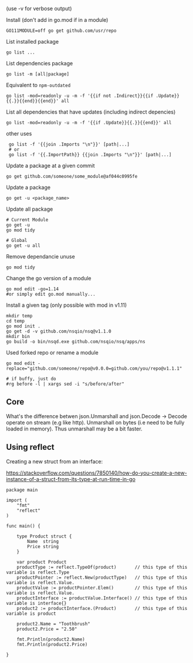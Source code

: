 (use -v for verbose output)

Install (don't add in go.mod if in a module)

    GO111MODULE=off go get github.com/usr/repo

List installed package

    go list ...

List dependencies package

    go list -m [all|package]

Equivalent to `npm-outdated`

    go list -mod=readonly -u -m -f '{{if not .Indirect}}{{if .Update}}{{.}}{{end}}{{end}}' all

List all dependencies that have updates (including indirect depencies)

    go list -mod=readonly -u -m -f '{{if .Update}}{{.}}{{end}}' all

other uses

     go list -f '{{join .Imports "\n"}}' [path|...]
     # or
     go list -f '{{.ImportPath}} {{join .Imports "\n"}}' [path|...]

Update a package at a given commit

    go get github.com/someone/some_module@af044c0995fe

Update a package

    go get -u <package_name>

Update all package

    # Current Module
    go get -u
    go mod tidy

    # Global
    go get -u all

Remove dependancie unuse

    go mod tidy

Change the go version of a module 

    go mod edit -go=1.14
    #or simply edit go.mod manually...

Install a given tag (only possible with mod in v1.11)

    mkdir temp
    cd temp
    go mod init .
    go get -d -v github.com/nsqio/nsq@v1.1.0
    mkdir bin
    go build -o bin/nsqd.exe github.com/nsqio/nsq/apps/ns


Used forked repo or rename a module

    go mod edit -replace="github.com/someone/repo@v0.0.0=github.com/you/repo@v1.1.1"

    # if buffy, just do
    #rg before -l | xargs sed -i "s/before/after" 


## Core

What's the difference betwen json.Unmarshall and json.Decode
    -> Decode operate on stream (e.g like http). Unmarshall on bytes (i.e need to be fully loaded in memory).
       Thus unmarshall may be a bit faster.

## Using reflect

Creating a new struct from an interface:

https://stackoverflow.com/questions/7850140/how-do-you-create-a-new-instance-of-a-struct-from-its-type-at-run-time-in-go

```
package main

import (
    "fmt"
    "reflect"
)

func main() {

    type Product struct {
        Name  string
        Price string
    }

    var product Product
    productType := reflect.TypeOf(product)       // this type of this variable is reflect.Type
    productPointer := reflect.New(productType)   // this type of this variable is reflect.Value. 
    productValue := productPointer.Elem()        // this type of this variable is reflect.Value.
    productInterface := productValue.Interface() // this type of this variable is interface{}
    product2 := productInterface.(Product)       // this type of this variable is product

    product2.Name = "Toothbrush"
    product2.Price = "2.50"

    fmt.Println(product2.Name)
    fmt.Println(product2.Price)

}
```
